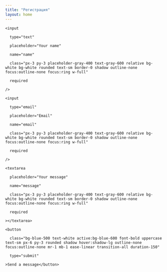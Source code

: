 ```yaml
---
title: "Регистрация"
layout: home
---
```



<script src="https://unpkg.com/tailwindcss-jit-cdn"></script>

<form action={FORM_ENDPOINT} method="POST">

  <div class="mb-3 pt-0">

    <input

      type="text"

      placeholder="Your name"

      name="name"

      class="px-3 py-3 placeholder-gray-400 text-gray-600 relative bg-white bg-white rounded text-sm border-0 shadow outline-none focus:outline-none focus:ring w-full"

      required

    />

  </div>

  <div class="mb-3 pt-0">

    <input

      type="email"

      placeholder="Email"

      name="email"

      class="px-3 py-3 placeholder-gray-400 text-gray-600 relative bg-white bg-white rounded text-sm border-0 shadow outline-none focus:outline-none focus:ring w-full"

      required

    />

  </div>

  <div class="mb-3 pt-0">

    <textarea

      placeholder="Your message"

      name="message"

      class="px-3 py-3 placeholder-gray-400 text-gray-600 relative bg-white bg-white rounded text-sm border-0 shadow outline-none focus:outline-none focus:ring w-full"

      required

    ></textarea>

  </div>

  <div class="mb-3 pt-0">

    <button

      class="bg-blue-500 text-white active:bg-blue-600 font-bold uppercase text-sm px-6 py-3 rounded shadow hover:shadow-lg outline-none focus:outline-none mr-1 mb-1 ease-linear transition-all duration-150"

      type="submit"

    >Send a message</button>

  </div>

</form>



